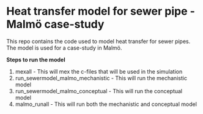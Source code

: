# Heat transfer model for sewer pipe - Malmö case-study
This repo contains the code used to model heat transfer for sewer pipes. 
The model is used for a case-study in Malmö.

<strong>Steps to run the model</strong>
1. mexall - This will mex the c-files that will be used in the simulation
2. run_sewermodel_malmo_mechanistic - This will run the mechanistic model
3. run_sewermodel_malmo_conceptual - This will run the conceptual model
4. malmo_runall - This will run both the mechanistic and conceptual model
